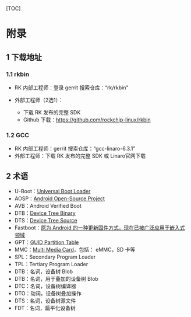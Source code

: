[TOC]

# 附录

## 1 下载地址

### 1.1 rkbin

- RK 内部工程师：登录 gerrit 搜索仓库：“rk/rkbin”

- 外部工程师（2选1）：
  - 下载 RK 发布的完整 SDK
  - Github 下载：<https://github.com/rockchip-linux/rkbin>

### 1.2 GCC

- RK 内部工程师：gerrit 搜索仓库：“gcc-linaro-6.3.1”
- 外部工程师：下载 RK 发布的完整 SDK 或 Linaro官网下载

## 2 术语

- U-Boot：[Universal Boot Loader](https://en.wikipedia.org/wiki/Das_U-Boot)
- AOSP：[Android Open-Source Project](https://en.wikipedia.org/wiki/Android_(operating_system)#Open-source_community)
- AVB：Android Verified Boot
- DTB：[Device Tree Binary](https://en.wikipedia.org/wiki/Device_tree)
- DTS：[Device Tree Source](https://en.wikipedia.org/wiki/Device_tree)
- Fastboot：[原为 Android 的一种更新固件方式，现在已被广泛应用于嵌入式领域](https://en.wikipedia.org/wiki/Android_software_development#Fastboot)
- GPT：[GUID Partition Table](https://en.wikipedia.org/wiki/Universally_unique_identifier)
- MMC：[Multi Media Card](https://en.wikipedia.org/wiki/MultiMediaCard)，包括： eMMC，SD 卡等
- SPL：Secondary Program Loader
- TPL：Tertiary Program Loader
- DTB：名词，设备树 Blob
- DTB：名词，用于叠加的设备树 Blob
- DTC：名词，设备树编译器
- DTO：动词，设备树叠加操作
- DTS：名词，设备树源文件
- FDT：名词，扁平化设备树
